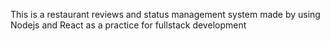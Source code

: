 This is a restaurant reviews and status management system made by using Nodejs and React as a practice for fullstack development
